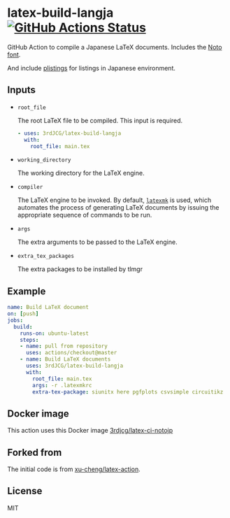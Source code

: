 # latex-build-langja [![GitHub Actions Status](https://github.com/3rdJCG/latex-build-langja/workflows/Build%20test/badge.svg)](https://github.com/3rdJCG/latex-build-langja/actions)

GitHub Action to compile a Japanese LaTeX documents.
Includes the [Noto font](https://www.google.com/get/noto/).

And include [plistings](https://github.com/h-kitagawa/plistings) for listings in Japanese environment.

## Inputs

* `root_file`

    The root LaTeX file to be compiled. This input is required.
    ```yaml
    - uses: 3rdJCG/latex-build-langja
      with:
        root_file: main.tex
    ```

* `working_directory`

    The working directory for the LaTeX engine.

* `compiler`

    The LaTeX engine to be invoked. By default, [`latexmk`](https://ctan.org/pkg/latexmk) is used, which automates the process of generating LaTeX documents by issuing the appropriate sequence of commands to be run.

* `args`

    The extra arguments to be passed to the LaTeX engine.

* `extra_tex_packages`

    The extra packages to be installed by tlmgr


## Example

```yaml
name: Build LaTeX document
on: [push]
jobs:
  build:
    runs-on: ubuntu-latest
    steps:
    - name: pull from repository
      uses: actions/checkout@master
    - name: Build LaTeX documents
      uses: 3rdJCG/latex-build-langja
      with:
        root_file: main.tex
        args: -r .latexmkrc
        extra-tex-package: siunitx here pgfplots csvsimple circuitikz
```

## Docker image
This action uses this Docker image [3rdjcg/latex-ci-notojp](https://hub.docker.com/repository/docker/3rdjcg/latex-ci-notojp)


## Forked from 

The initial code is from [xu-cheng/latex-action](https://github.com/xu-cheng/latex-action).


## License

MIT
